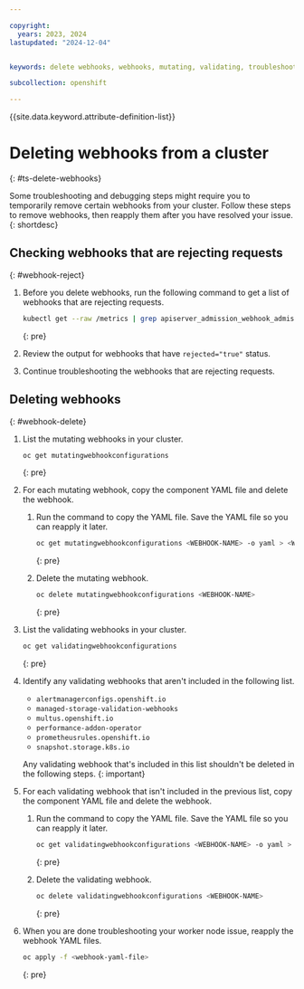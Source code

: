 ```yaml
---

copyright:
  years: 2023, 2024
lastupdated: "2024-12-04"


keywords: delete webhooks, webhooks, mutating, validating, troubleshooting webhooks

subcollection: openshift

---
```


{{site.data.keyword.attribute-definition-list}}




# Deleting webhooks from a cluster
{: #ts-delete-webhooks}

Some troubleshooting and debugging steps might require you to temporarily remove certain webhooks from your cluster. Follow these steps to remove webhooks, then reapply them after you have resolved your issue.
{: shortdesc}

## Checking webhooks that are rejecting requests
{: #webhook-reject}

1. Before you delete webhooks, run the following command to get a list of webhooks that are rejecting requests.

    ```sh
    kubectl get --raw /metrics | grep apiserver_admission_webhook_admission_duration_seconds
    ```
    {: pre}

1. Review the output for webhooks that have `rejected="true"` status.

1. Continue troubleshooting the webhooks that are rejecting requests.


## Deleting webhooks
{: #webhook-delete}

1. List the mutating webhooks in your cluster.

    ```sh
    oc get mutatingwebhookconfigurations
    ```
    {: pre}

1. For each mutating webhook, copy the component YAML file and delete the webhook.

    1. Run the command to copy the YAML file. Save the YAML file so you can reapply it later.

        ```sh
        oc get mutatingwebhookconfigurations <WEBHOOK-NAME> -o yaml > <WEBHOOK-NAME>.yml
        ```
        {: pre}

    1. Delete the mutating webhook. 

        ```sh
        oc delete mutatingwebhookconfigurations <WEBHOOK-NAME>
        ```
        {: pre}

1. List the validating webhooks in your cluster.

    ```sh
    oc get validatingwebhookconfigurations
    ```
    {: pre}

1. Identify any validating webhooks that aren't included in the following list.
    - `alertmanagerconfigs.openshift.io`
    - `managed-storage-validation-webhooks`
    - `multus.openshift.io` 
    - `performance-addon-operator`
    - `prometheusrules.openshift.io`
    - `snapshot.storage.k8s.io`

    Any validating webhook that's included in this list shouldn't be deleted in the following steps. 
    {: important}

1. For each validating webhook that isn't included in the previous list, copy the component YAML file and delete the webhook.
    1. Run the command to copy the YAML file. Save the YAML file so you can reapply it later.

        ```sh
        oc get validatingwebhookconfigurations <WEBHOOK-NAME> -o yaml > <WEBHOOK-NAME>.yml
        ```
        {: pre}

    1. Delete the validating webhook. 

        ```sh
        oc delete validatingwebhookconfigurations <WEBHOOK-NAME>
        ```
        {: pre}

1. When you are done troubleshooting your worker node issue, reapply the webhook YAML files.

    ```sh
    oc apply -f <webhook-yaml-file>
    ```
    {: pre}

   
        
